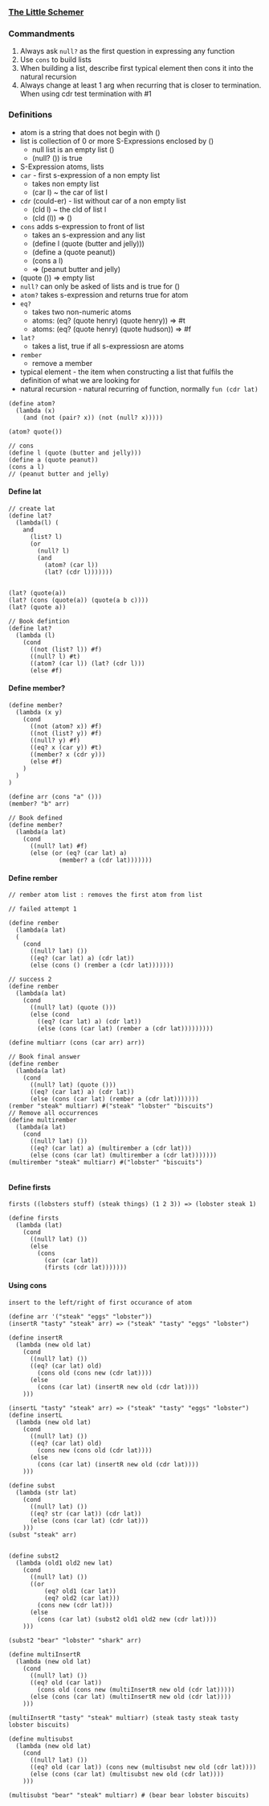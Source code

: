 ### [The Little Schemer](https://repl.it/@AustinStory/LittleSchemer)

### Commandments
 1. Always ask `null?` as the first question in expressing any function
 2. Use `cons` to build lists
 3. When building a list, describe first typical element then cons it into the natural recursion
 4. Always change at least 1 arg when recurring that is closer to termination.  When using cdr test termination with #1
 
### Definitions
  - atom is a string that does not begin with ()
  - list is collection of 0 or more S-Expressions enclosed by ()
    - null list is an empty list ()
    - (null? ()) is true
  - S-Expression atoms, lists
  - `car` - first s-expression of a non empty list
    - takes non empty list
    - (car l) ~ the car of list l
  - `cdr` (could-er) - list without car of a non empty list
    - (cld l) ~ the cld of list l 
    - (cld (l)) => () 
  - `cons` adds s-expression to front of list
    - takes an s-expression and any list
    - (define l (quote (butter and jelly))) 
    - (define a (quote peanut))
    - (cons a l)
    - => (peanut butter and jelly)
  - (quote ()) => empty list  
  - `null?` can only be asked of lists and is true for ()
  - `atom?` takes s-expression and returns true for atom
  - `eq?`
    - takes two non-numeric atoms
    - atoms: (eq? (quote henry) (quote henry)) => #t
    - atoms: (eq? (quote henry) (quote hudson)) => #f
  - `lat?`
    - takes a list, true if all s-expressiosn are atoms
  - `rember`
    - remove a member
  - typical element - the item when constructing a list that fulfils the definition of what we are looking for  
  - natural recursion - natural recurring of function, normally `fun (cdr lat)`
```
(define atom?
  (lambda (x)
    (and (not (pair? x)) (not (null? x)))))

(atom? quote())

// cons
(define l (quote (butter and jelly)))
(define a (quote peanut))
(cons a l)
// (peanut butter and jelly)
```

#### Define lat

```
// create lat
(define lat?
  (lambda(l) (
    and
      (list? l) 
      (or 
        (null? l) 
        (and 
          (atom? (car l)) 
          (lat? (cdr l)))))))


(lat? (quote(a)) 
(lat? (cons (quote(a)) (quote(a b c))))
(lat? (quote a)) 

// Book defintion
(define lat?
  (lambda (l)
    (cond
      ((not (list? l)) #f)
      ((null? l) #t)
      ((atom? (car l)) (lat? (cdr l)))
      (else #f)
```

#### Define member?
```
(define member?
  (lambda (x y)
    (cond
      ((not (atom? x)) #f)
      ((not (list? y)) #f)
      ((null? y) #f)
      ((eq? x (car y)) #t)
      ((member? x (cdr y)))
      (else #f)
    )  
  )
)      

(define arr (cons "a" ()))
(member? "b" arr)

// Book defined
(define member?
  (lambda(a lat)
    (cond
      ((null? lat) #f)
      (else (or (eq? (car lat) a)
              (member? a (cdr lat)))))))
```

#### Define rember

```
// rember atom list : removes the first atom from list

// failed attempt 1

(define rember
  (lambda(a lat)
  (
    (cond
      ((null? lat) ())
      ((eq? (car lat) a) (cdr lat))
      (else (cons () (rember a (cdr lat)))))))

// success 2
(define rember
  (lambda(a lat)
    (cond
      ((null? lat) (quote ()))
      (else (cond 
        ((eq? (car lat) a) (cdr lat))
        (else (cons (car lat) (rember a (cdr lat)))))))))

(define multiarr (cons (car arr) arr))

// Book final answer
(define rember
  (lambda(a lat)
    (cond
      ((null? lat) (quote ()))
      ((eq? (car lat) a) (cdr lat))
      (else (cons (car lat) (rember a (cdr lat)))))))
(rember "steak" multiarr) #("steak" "lobster" "biscuits")      
// Remove all occurrences
(define multirember
  (lambda(a lat)
    (cond
      ((null? lat) ())
      ((eq? (car lat) a) (multirember a (cdr lat)))
      (else (cons (car lat) (multirember a (cdr lat)))))))
(multirember "steak" multiarr) #("lobster" "biscuits")


```

#### Define firsts
```
firsts ((lobsters stuff) (steak things) (1 2 3)) => (lobster steak 1)

(define firsts 
  (lambda (lat)
    (cond 
      ((null? lat) ())
      (else 
        (cons 
          (car (car lat)) 
          (firsts (cdr lat)))))))
```


#### Using cons
```
insert to the left/right of first occurance of atom

(define arr '("steak" "eggs" "lobster"))
(insertR "tasty" "steak" arr) => ("steak" "tasty" "eggs" "lobster")

(define insertR
  (lambda (new old lat)
    (cond
      ((null? lat) ())
      ((eq? (car lat) old) 
        (cons old (cons new (cdr lat))))
      (else 
        (cons (car lat) (insertR new old (cdr lat))))  
    )))

(insertL "tasty" "steak" arr) => ("steak" "tasty" "eggs" "lobster")
(define insertL
  (lambda (new old lat)
    (cond
      ((null? lat) ())
      ((eq? (car lat) old) 
        (cons new (cons old (cdr lat))))
      (else 
        (cons (car lat) (insertR new old (cdr lat))))  
    )))
    
(define subst
  (lambda (str lat)
    (cond
      ((null? lat) ())
      ((eq? str (car lat)) (cdr lat))
      (else (cons (car lat) (cdr lat)))
    )))
(subst "steak" arr)
    

(define subst2
  (lambda (old1 old2 new lat)
    (cond
      ((null? lat) ())
      ((or 
          (eq? old1 (car lat))
          (eq? old2 (car lat))) 
        (cons new (cdr lat)))
      (else 
        (cons (car lat) (subst2 old1 old2 new (cdr lat))))
    )))

(subst2 "bear" "lobster" "shark" arr)

(define multiInsertR
  (lambda (new old lat)
    (cond 
      ((null? lat) ())
      ((eq? old (car lat)) 
        (cons old (cons new (multiInsertR new old (cdr lat)))))
      (else (cons (car lat) (multiInsertR new old (cdr lat))))  
    )))

(multiInsertR "tasty" "steak" multiarr) (steak tasty steak tasty lobster biscuits)

(define multisubst
  (lambda (new old lat)
    (cond
      ((null? lat) ())
      ((eq? old (car lat)) (cons new (multisubst new old (cdr lat))))
      (else (cons (car lat) (multisubst new old (cdr lat))))
    )))

(multisubst "bear" "steak" multiarr) # (bear bear lobster biscuits)
```